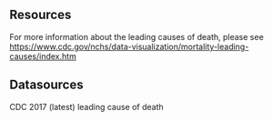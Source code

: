 ## Resources

For more information about the leading causes of death, please see https://www.cdc.gov/nchs/data-visualization/mortality-leading-causes/index.htm

## Datasources

CDC 2017 (latest) leading cause of death